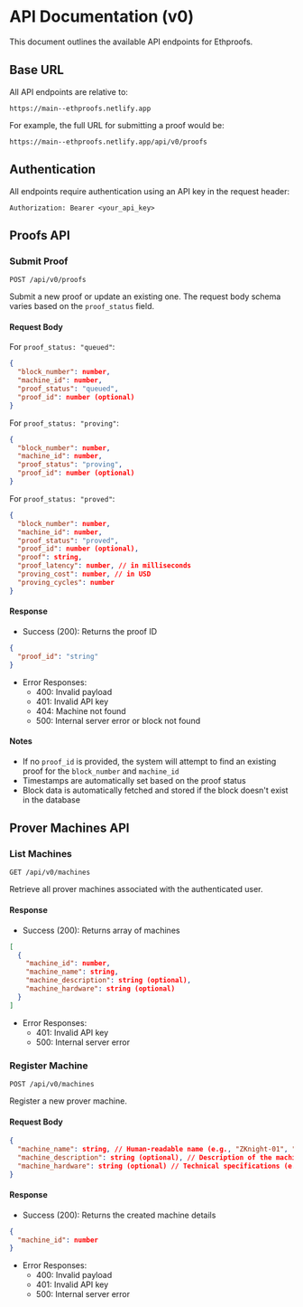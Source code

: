 # API Documentation (v0)

This document outlines the available API endpoints for Ethproofs.

## Base URL

All API endpoints are relative to:

```
https://main--ethproofs.netlify.app
```

For example, the full URL for submitting a proof would be:

```
https://main--ethproofs.netlify.app/api/v0/proofs
```

## Authentication

All endpoints require authentication using an API key in the request header:

```http
Authorization: Bearer <your_api_key>
```

## Proofs API

### Submit Proof

`POST /api/v0/proofs`

Submit a new proof or update an existing one. The request body schema varies based on the `proof_status` field.

#### Request Body

For `proof_status: "queued"`:

```json
{
  "block_number": number,
  "machine_id": number,
  "proof_status": "queued",
  "proof_id": number (optional)
}
```

For `proof_status: "proving"`:

```json
{
  "block_number": number,
  "machine_id": number,
  "proof_status": "proving",
  "proof_id": number (optional)
}
```

For `proof_status: "proved"`:

```json
{
  "block_number": number,
  "machine_id": number,
  "proof_status": "proved",
  "proof_id": number (optional),
  "proof": string,
  "proof_latency": number, // in milliseconds
  "proving_cost": number, // in USD
  "proving_cycles": number
}
```

#### Response

- Success (200): Returns the proof ID

```json
{
  "proof_id": "string"
}
```

- Error Responses:
  - 400: Invalid payload
  - 401: Invalid API key
  - 404: Machine not found
  - 500: Internal server error or block not found

#### Notes

- If no `proof_id` is provided, the system will attempt to find an existing proof for the `block_number` and `machine_id`
- Timestamps are automatically set based on the proof status
- Block data is automatically fetched and stored if the block doesn't exist in the database

## Prover Machines API

### List Machines

`GET /api/v0/machines`

Retrieve all prover machines associated with the authenticated user.

#### Response

- Success (200): Returns array of machines

```json
[
  {
    "machine_id": number,
    "machine_name": string,
    "machine_description": string (optional),
    "machine_hardware": string (optional)
  }
]
```

- Error Responses:
  - 401: Invalid API key
  - 500: Internal server error

### Register Machine

`POST /api/v0/machines`

Register a new prover machine.

#### Request Body

```json
{
  "machine_name": string, // Human-readable name (e.g., "ZKnight-01", "SNARK-Sentinel")
  "machine_description": string (optional), // Description of the machine (e.g., "Primary RISC-V prover")
  "machine_hardware": string (optional) // Technical specifications (e.g., "RISC-V Prover", "STARK-to-SNARK Prover")
}
```

#### Response

- Success (200): Returns the created machine details

```json
{
  "machine_id": number
}
```

- Error Responses:
  - 400: Invalid payload
  - 401: Invalid API key
  - 500: Internal server error
